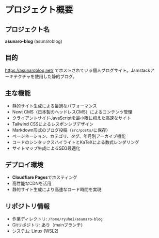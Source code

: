# プロジェクト概要

## プロジェクト名
**asunaro-blog** (asunaroblog)

## 目的
https://asunaroblog.net/ でホストされている個人ブログサイト。Jamstackアーキテクチャを使用した静的ブログ。

## 主な機能
- 静的サイト生成による最適なパフォーマンス
- Newt CMS（日本製のヘッドレスCMS）によるコンテンツ管理
- クライアントサイドJavaScriptを最小限に抑えた高速なサイト
- Tailwind CSSによるレスポンシブデザイン
- Markdown形式のブログ投稿（`src/posts/`に保存）
- ページネーション、カテゴリ、タグ、年月別アーカイブ機能
- コードのシンタックスハイライトとKaTeXによる数式レンダリング
- サイトマップ生成によるSEO最適化

## デプロイ環境
- **Cloudflare Pages**でホスティング
- 高性能なCDNを活用
- 静的サイト生成により高速なロード時間を実現

## リポジトリ情報
- 作業ディレクトリ: `/home/ryuhei/asunaro-blog`
- Gitリポジトリ: あり（mainブランチ）
- システム: Linux (WSL2)
